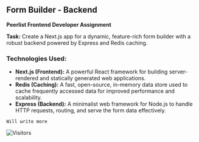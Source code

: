 ## **Form Builder - Backend**  
**Peerlist Frontend Developer Assignment**

**Task:** Create a Next.js app for a dynamic, feature-rich form builder with a robust backend powered by Express and Redis caching.


### **Technologies Used:**

- **Next.js (Frontend):** A powerful React framework for building server-rendered and statically generated web applications.
- **Redis (Caching):** A fast, open-source, in-memory data store used to cache frequently accessed data for improved performance and scalability.
- **Express (Backend):** A minimalist web framework for Node.js to handle HTTP requests, routing, and serve the form data effectively.

``` Will write more ```


<p align="left">
  <img src="https://visitor-badge.laobi.icu/badge?page_id=babyo77.form-builder-backend" alt="Visitors">
</p>
